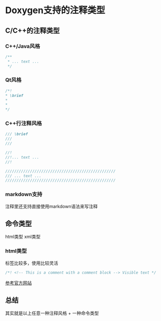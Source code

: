 # Doxygen支持的注释类型

## C/C++的注释类型

### C++/Java风格

```cpp
/**
 * ... text ...
 */
```

### Qt风格

```cpp
/*!
* \brief 
*
* 
*/
```

### C++行注释风格

```cpp
/// \brief 
/// 
/// 
```

```cpp
//!
//!... text ...
//!
```

```cpp
/////////////////////////////////////////////////
/// ... text ...
/////////////////////////////////////////////////
```

### markdown支持

注释里还支持直接使用markdown语法来写注释

## 命令类型

html类型
xml类型

### html类型

标签比较多，使用比较灵活

```cpp
/*! <!-- This is a comment with a comment block --> Visible text */
```

[参考官方网站][commands]

[commands]:https://www.doxygen.nl/manual/commands.html

## 总结

其实就是以上任意一种注释风格 + 一种命令类型

```cpp

```